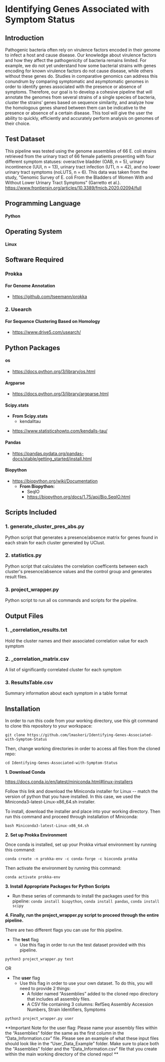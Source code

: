 # Identifying Genes Associated with Symptom Status

## Introduction

Pathogenic bacteria often rely on virulence factors encoded in their genome to infect a host and cause disease. Our knowledge about virulence factors and how they affect the pathogenicity of bacteria remains limited. For example, we do not yet understand how some bacterial strains with genes encoding for known virulence factors do not cause disease, while others without these genes do. Studies in comparative genomics can address this conundrum by comparing symptomatic and asymptomatic genomes  in order to identify genes associated with the presence or absence of symptoms. Therefore, our goal is to  develop a cohesive pipeline that will annotate the genomes from several strains of a single species of bacteria, cluster the strains’ genes based on sequence similarity, and analyze how the homologous genes shared between them can be indicative to the presence or absence of a certain disease. This tool will give the user the ability to quickly, efficiently and accurately perform analysis on genomes of their choice.


## Test Dataset

This pipeline was tested using the genome assemblies of 66 E. coli strains retrieved from the urinary tract of 66 female patients presenting with four different symptom statuses: overactive bladder (OAB, n = 5), urinary incontinence (UUI, n = 13), urinary tract infection (UTI, n = 42), and no lower urinary tract symptoms (noLUTS, n = 6). This data was taken from the study, “Genomic Survey of E. coli From the Bladders of Women With and Without Lower Urinary Tract Symptoms” (Garretto et al.).
https://www.frontiersin.org/articles/10.3389/fmicb.2020.02094/full


## Programming Language
#### **Python**

## Operating System
#### **Linux**

## Software Required

### **Prokka** 
#### For Genome Annotation
- https://github.com/tseemann/prokka
### 2. **Usearch** 
#### For Sequence Clustering Based on Homology
- https://www.drive5.com/usearch/

## Python Packages

#### os
- https://docs.python.org/3/library/os.html
#### Argparse
- https://docs.python.org/3/library/argparse.html
#### Scipy.stats
- **From Scipy.stats**
  - kendalltau
* https://www.statisticshowto.com/kendalls-tau/
 #### Pandas
* https://pandas.pydata.org/pandas-docs/stable/getting_started/install.html
 #### Biopython
 - https://biopython.org/wiki/Documentation
   - **From Biopython:**
     - SeqIO
     - https://biopython.org/docs/1.75/api/Bio.SeqIO.html


## Scripts Included

### 1. generate_cluster_pres_abs.py
Python script that generates a presence/absence matrix for genes found in each strain for each cluster generated by UClust.
### 2. statistics.py 
Python script that calculates the correlation coefficents between each cluster's presence/absence values and the control group and generates result files.
### 3. project_wrapper.py
Python script to run all os commands and scripts for the pipeline.

## Output Files
### 1. _correlation_results.txt
Hold the cluster names and their associated correlation value for each symptom
### 2. _correlation_matrix.csv
A list of significantly correlated cluster for each symptom
### 3. ResultsTable.csv
Summary information about each symptom in a table format

## Installation

In order to run this code from your working directory, use this git command to clone this repository to your workspace:
```
git clone https://github.com/lmaskeri/Identifying-Genes-Associated-with-Symptom-Status
```
Then, change working directories in order to access all files from the cloned repo:
```
cd Identifying-Genes-Associated-with-Symptom-Status
```
**1.	Download Conda**

https://docs.conda.io/en/latest/miniconda.html#linux-installers

Follow this link and download the Miniconda installer for Linux --  match the version of python that you have installed. In this case, we used the Miniconda3-latest-Linux-x86_64.sh installer.

To install, download the installer and place into your working directory. Then run this command and proceed through installation of Miniconda:

```
bash Miniconda3-latest-Linux-x86_64.sh
```

**2.	Set up Prokka Environment**

Once conda is installed, set up your Prokka virtual environment by running this command:

```
conda create -n prokka-env -c conda-forge -c bioconda prokka
```

Then activate the environment by running this command:

```
conda activate prokka-env
```

**3.	Install Appropriate Packages for Python Scripts**

  - Run these series of commands to install the packages used for this pipeline:
 ```conda install biopython```, ```conda install pandas```, ```conda install scipy```
 
**4.	Finally, run the project_wrapper.py script to proceed through the entire pipeline.**

There are two different flags you can use for this pipeline. 

- The **test** flag
   - Use this flag in order to run the test dataset provided with this pipeline.
   
```
python3 project_wrapper.py test
```

OR 

- The **user** flag
   - Use this flag in order to use your own dataset. To do this, you will need to provide 2 things:
     - A folder named “Assemblies” added to the cloned repo directory that includes all assembly files. 
     - A CSV file containing 3 columns: RefSeq Assembly Accession Numbers, Strain Identifiers, Symptoms
     
```
python3 project_wrapper.py user
```

**Important Note for the user flag: Please name your assembly files within the “Assemblies” folder the same as the first column in the “Data_Information.csv” file. Please see an example of what these input files should look like in the “User_Data_Example” folder. Make sure to place both the "Assemblies" folder and the "Data_Information.csv" file that you create within the main working directory of the cloned repo! **


